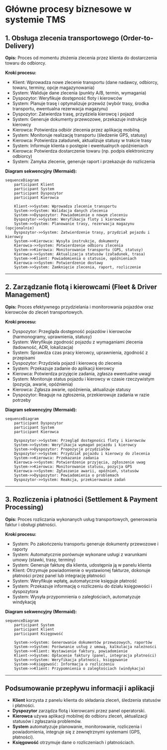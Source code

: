 # Główne procesy biznesowe w systemie TMS

## **1. Obsługa zlecenia transportowego (Order-to-Delivery)**

**Opis:** Proces od momentu złożenia zlecenia przez klienta do dostarczenia towaru do odbiorcy.

**Kroki procesu:**

- Klient: Wprowadza nowe zlecenie transportu (dane nadawcy, odbiorcy, towaru, terminy, opcje magazynowania)
- System: Waliduje dane zlecenia (punkty A/B, termin, wymagania)
- Dyspozytor: Weryfikuje dostępność floty i kierowców
- System: Planuje trasę i optymalizuje przewóz (wybór trasy, środka transportu, ewentualna rezerwacja magazynu)
- Dyspozytor: Zatwierdza trasę, przydziela kierowcę i pojazd
- System: Generuje dokumenty przewozowe, przekazuje instrukcje kierowcy
- Kierowca: Potwierdza odbiór zlecenia przez aplikację mobilną
- System: Monitoruje realizację transportu (śledzenie GPS, statusy)
- Kierowca: Potwierdza załadunek, aktualizuje statusy w trakcie trasy
- System: Informuje klienta o postępie i ewentualnych opóźnieniach
- Kierowca: Potwierdza dostarczenie towaru (np. podpis elektroniczny odbiorcy)
- System: Zamyka zlecenie, generuje raport i przekazuje do rozliczenia

**Diagram sekwencyjny (Mermaid):**
```mermaid
sequenceDiagram
    participant Klient
    participant System
    participant Dyspozytor
    participant Kierowca

    Klient->>System: Wprowadza zlecenie transportu
    System->>System: Walidacja danych zlecenia
    System->>Dyspozytor: Powiadomienie o nowym zleceniu
    Dyspozytor->>System: Weryfikacja floty i kierowców
    System->>System: Planowanie trasy, rezerwacja magazynu (opcjonalnie)
    Dyspozytor->>System: Zatwierdzenie trasy, przydział pojazdu i kierowcy
    System->>Kierowca: Wysyła instrukcje, dokumenty
    Kierowca->>System: Potwierdzenie odbioru zlecenia
    System->>Kierowca: Monitorowanie transportu (GPS, statusy)
    Kierowca->>System: Aktualizacja statusów (załadunek, trasa)
    System->>Klient: Powiadomienia o statusie, opóźnieniach
    Kierowca->>System: Potwierdzenie dostawy
    System->>System: Zamknięcie zlecenia, raport, rozliczenie
```

---

## **2. Zarządzanie flotą i kierowcami (Fleet & Driver Management)**

**Opis:** Proces efektywnego przydzielania i monitorowania pojazdów oraz kierowców do zleceń transportowych.

**Kroki procesu:**

- Dyspozytor: Przegląda dostępność pojazdów i kierowców (harmonogramy, uprawnienia, statusy)
- System: Weryfikuje zgodność pojazdu z wymaganiami zlecenia (ładowność, ADR, lokalizacja)
- System: Sprawdza czas pracy kierowcy, uprawnienia, zgodność z przepisami
- Dyspozytor: Przydziela pojazd i kierowcę do zlecenia
- System: Przekazuje zadanie do aplikacji kierowcy
- Kierowca: Potwierdza przyjęcie zadania, zgłasza ewentualne uwagi
- System: Monitoruje status pojazdu i kierowcy w czasie rzeczywistym (pozycja, awarie, opóźnienia)
- Kierowca: Zgłasza awarie, opóźnienia, aktualizuje statusy
- Dyspozytor: Reaguje na zgłoszenia, przekierowuje zadania w razie potrzeby

**Diagram sekwencyjny (Mermaid):**
```mermaid
sequenceDiagram
    participant Dyspozytor
    participant System
    participant Kierowca

    Dyspozytor->>System: Przegląd dostępności floty i kierowców
    System->>System: Weryfikacja wymagań pojazdu i kierowcy
    System->>Dyspozytor: Propozycje przydziałów
    Dyspozytor->>System: Przydział pojazdu i kierowcy do zlecenia
    System->>Kierowca: Przekazanie zadania
    Kierowca->>System: Potwierdzenie przyjęcia, zgłoszenie uwag
    System->>Kierowca: Monitorowanie statusu, pozycja GPS
    Kierowca->>System: Zgłaszanie awarii, opóźnień, statusów
    System->>Dyspozytor: Powiadomienia o problemach
    Dyspozytor->>System: Reakcja, przekierowanie zadań
```

---

## **3. Rozliczenia i płatności (Settlement & Payment Processing)**

**Opis:** Proces rozliczania wykonanych usług transportowych, generowania faktur i obsługi płatności.

**Kroki procesu:**

- System: Po zakończeniu transportu generuje dokumenty przewozowe i raporty
- System: Automatycznie porównuje wykonane usługi z warunkami umowy (stawki, trasy, terminy)
- System: Generuje fakturę dla klienta, udostępnia ją w panelu klienta
- Klient: Otrzymuje powiadomienie o wystawionej fakturze, dokonuje płatności przez panel lub integrację płatności
- System: Weryfikuje wpłatę, automatycznie księguje płatność
- System: Przekazuje informację o rozliczeniu do działu księgowości i dyspozytora
- System: Wysyła przypomnienia o zaległościach, automatyzuje windykację

**Diagram sekwencyjny (Mermaid):**
```mermaid
sequenceDiagram
    participant System
    participant Klient
    participant Księgowość

    System->>System: Generowanie dokumentów przewozowych, raportów
    System->>System: Porównanie usług z umową, kalkulacja należności
    System->>Klient: Wystawienie faktury, powiadomienie
    Klient->>System: Opłacenie faktury (panel, integracja płatności)
    System->>System: Weryfikacja płatności, księgowanie
    System->>Księgowość: Informacja o rozliczeniu
    System->>Klient: Przypomnienia o zaległościach (windykacja)
```

---

## **Podsumowanie przepływu informacji i aplikacji**

- **Klient** korzysta z panelu klienta do składania zleceń, śledzenia statusów i płatności.
- **Dyspozytor** zarządza flotą i kierowcami przez panel operatorski.
- **Kierowca** używa aplikacji mobilnej do odbioru zleceń, aktualizacji statusów i zgłaszania problemów.
- **System** automatyzuje planowanie, monitorowanie, rozliczenia i powiadomienia, integruje się z zewnętrznymi systemami (GPS, płatności).
- **Księgowość** otrzymuje dane o rozliczeniach i płatnościach.
